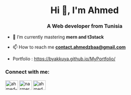 <h1 align="center">Hi 👋, I'm Ahmed</h1>
<h3 align="center">A Web developer from Tunisia</h3>

- 🌱 I’m currently mastering **mern and t3stack**

- 📫 How to reach me **contact.ahmedzbaa@gmail.com**

- Portfolio : https://byakkuya.github.io/MyPortfolio/

<h3 align="left">Connect with me:</h3>
<p align="left">
<a href="https://linkedin.com/in/ahmed-zbaa" target="blank"><img align="center" src="https://raw.githubusercontent.com/rahuldkjain/github-profile-readme-generator/master/src/images/icons/Social/linked-in-alt.svg" alt="ahmed-zbaa" height="30" width="40" /></a>
<a href="https://fb.com/narmersama" target="blank"><img align="center" src="https://raw.githubusercontent.com/rahuldkjain/github-profile-readme-generator/master/src/images/icons/Social/facebook.svg" alt="narmersama" height="30" width="40" /></a>
<a href="https://instagram.com/ahmedsvault" target="blank"><img align="center" src="https://raw.githubusercontent.com/rahuldkjain/github-profile-readme-generator/master/src/images/icons/Social/instagram.svg" alt="ahmedsvault" height="30" width="40" /></a>
</p>
